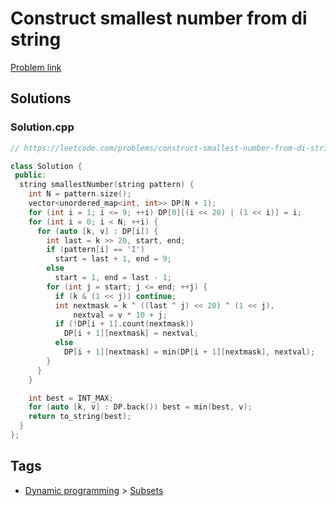 # Construct smallest number from di string

[Problem link](https://leetcode.com/problems/construct-smallest-number-from-di-string)

## Solutions


### Solution.cpp
```cpp
// https://leetcode.com/problems/construct-smallest-number-from-di-string

class Solution {
 public:
  string smallestNumber(string pattern) {
    int N = pattern.size();
    vector<unordered_map<int, int>> DP(N + 1);
    for (int i = 1; i <= 9; ++i) DP[0][(i << 20) | (1 << i)] = i;
    for (int i = 0; i < N; ++i) {
      for (auto [k, v] : DP[i]) {
        int last = k >> 20, start, end;
        if (pattern[i] == 'I')
          start = last + 1, end = 9;
        else
          start = 1, end = last - 1;
        for (int j = start; j <= end; ++j) {
          if (k & (1 << j)) continue;
          int nextmask = k ^ ((last ^ j) << 20) ^ (1 << j),
              nextval = v * 10 + j;
          if (!DP[i + 1].count(nextmask))
            DP[i + 1][nextmask] = nextval;
          else
            DP[i + 1][nextmask] = min(DP[i + 1][nextmask], nextval);
        }
      }
    }

    int best = INT_MAX;
    for (auto [k, v] : DP.back()) best = min(best, v);
    return to_string(best);
  }
};
```
## Tags

* [Dynamic programming](/Collections/dynamic-programming.md#dynamic-programming) > [Subsets](/Collections/dynamic-programming.md#subsets)
